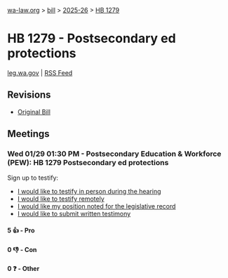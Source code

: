 [wa-law.org](/) > [bill](/bill/) > [2025-26](/bill/2025-26/) > [HB 1279](/bill/2025-26/hb/1279/)

# HB 1279 - Postsecondary ed protections
[leg.wa.gov](https://app.leg.wa.gov/billsummary?BillNumber=1279&Year=2025&Initiative=false) | [RSS Feed](./rss.xml)

## Revisions
* [Original Bill](1/)

## Meetings
### Wed 01/29 01:30 PM - Postsecondary Education & Workforce (PEW): HB 1279 Postsecondary ed protections
Sign up to testify:
* [I would like to testify in person during the hearing](https://app.leg.wa.gov/csi/Testifier/Add?chamber=House&mId=32582&aId=162109&caId=25139&tId=1)
* [I would like to testify remotely](https://app.leg.wa.gov/csi/Testifier/Add?chamber=House&mId=32582&aId=162109&caId=25139&tId=2)
* [I would like my position noted for the legislative record](https://app.leg.wa.gov/csi/Testifier/Add?chamber=House&mId=32582&aId=162109&caId=25139&tId=3)
* [I would like to submit written testimony](https://app.leg.wa.gov/csi/Testifier/Add?chamber=House&mId=32582&aId=162109&caId=25139&tId=4)

#### 5 👍 - Pro

#### 0 👎 - Con

#### 0 ❓ - Other
